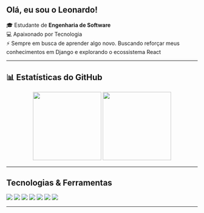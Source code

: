 ## Olá, eu sou o Leonardo!
🎓 Estudante de **Engenharia de Software**  
💻 Apaixonado por Tecnologia  
⚡ Sempre em busca de aprender algo novo. Buscando reforçar meus conhecimentos em Django e explorando o ecossistema React

---
## 📊 Estatísticas do GitHub
<p align="center">
  <img src="https://github-readme-stats.vercel.app/api?username=LeonardoDMdev&show_icons=true&theme=radical" height="180em"/>
  <img src="https://github-readme-stats.vercel.app/api/top-langs/?username=LeonardoDMdev&layout=compact&theme=radical" height="180em"/>
</p>

<hr/>

## Tecnologias & Ferramentas
<p align="left">
  <img src="https://img.shields.io/badge/Python-3776AB?style=for-the-badge&logo=python&logoColor=white"/>
  <img src="https://img.shields.io/badge/Django-092E20?style=for-the-badge&logo=django&logoColor=white"/>
  <img src="https://img.shields.io/badge/Flask-000000?style=for-the-badge&logo=flask&logoColor=white"/>
  <img src="https://img.shields.io/badge/HTML5-E34F26?style=for-the-badge&logo=html5&logoColor=white"/>
  <img src="https://img.shields.io/badge/CSS3-1572B6?style=for-the-badge&logo=css3&logoColor=white"/>
  <img src="https://img.shields.io/badge/JavaScript-F7DF1E?style=for-the-badge&logo=javascript&logoColor=black"/>
  <img src="https://img.shields.io/badge/SQL-4479A1?style=for-the-badge&logo=postgresql&logoColor=white"/>
</p>


---
